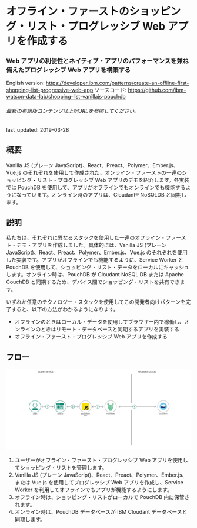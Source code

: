 # オフライン・ファーストのショッピング・リスト・プログレッシブ Web アプリを作成する

### Web アプリの利便性とネイティブ・アプリのパフォーマンスを兼ね備えたプログレッシブ Web アプリを構築する

English version: https://developer.ibm.com/patterns/create-an-offline-first-shopping-list-progressive-web-app
ソースコード: https://github.com/ibm-watson-data-lab/shopping-list-vanillajs-pouchdb

###### 最新の英語版コンテンツは上記URLを参照してください。
last_updated: 2019-03-28

 
## 概要

Vanilla JS (プレーン JavaScript)、React、Preact、Polymer、Ember.js、Vue.js のそれぞれを使用して作成された、オンライン・ファーストの一連のショッピング・リスト・プログレッシブ Web アプリのデモを紹介します。各実装では PouchDB を使用して、アプリがオフラインでもオンラインでも機能するようになっています。オンライン時のアプリは、Cloudant&reg; NoSQLDB と同期します。

## 説明

私たちは、それぞれに異なるスタックを使用した一連のオフライン・ファースト・デモ・アプリを作成しました。具体的には、Vanilla JS (プレーン JavaScript)、React、Preact、Polymer、Ember.js、Vue.js のそれぞれを使用した実装です。アプリがオフラインでも機能するように、Service Worker と PouchDB を使用して、ショッピング・リスト・データをローカルにキャッシュします。オンライン時は、PouchDB が Cloudant NoSQL DB または Apache CouchDB と同期するため、デバイス間でショッピング・リストを共有できます。

いずれか任意のテクノロジー・スタックを使用してこの開発者向けパターンを完了すると、以下の方法がわかるようになります。

* オフラインのときはローカル・データを使用してブラウザー内で稼働し、オンラインのときはリモート・データベースと同期するアプリを実装する
* オフライン・ファースト・プログレッシブ Web アプリを作成する

## フロー

![フロー](./images/shopping-list-arch2.png)

1. ユーザーがオフライン・ファースト・プログレッシブ Web アプリを使用してショッピング・リストを管理します。
1. Vanilla JS (プレーン JavaScript)、React、Preact、Polymer、Ember.js、または Vue.js を使用してプログレッシブ Web アプリを作成し、Service Worker を利用してオフラインでもアプリが機能するようにします。
1. オフライン時は、ショッピング・リストがローカルで PouchDB 内に保管されます。
1. オンライン時は、PouchDB データベースが IBM Cloudant データベースと同期します。
